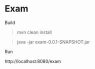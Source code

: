 # Exam

Build

> mvn clean install


> java -jar exam-0.0.1-SNAPSHOT.jar 

Run

http://localhost:8080/exam
